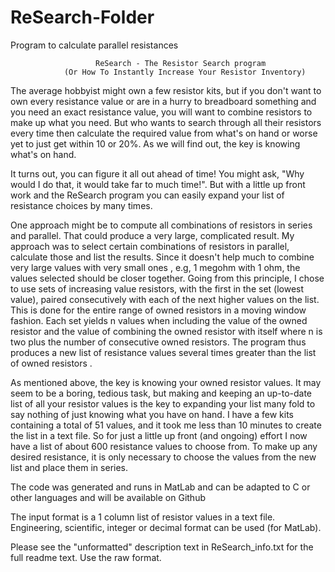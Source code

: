 # ReSearch-Folder
Program to calculate parallel resistances

                       ReSearch - The Resistor Search program 
                (Or How To Instantly Increase Your Resistor Inventory)


The average hobbyist might own a few resistor kits, but if you don't want to own every resistance value or are in a hurry to breadboard something and you need an exact resistance value, you will want to combine resistors to make up what you need.  But who wants to search through all their resistors every time then calculate the required value from what's on hand or worse yet to just get within 10 or 20%.  As we will find out, the key is knowing what's on hand.  

It turns out, you can figure it all out ahead of time!  You might ask, "Why would I do that, it would take far to much time!". But with a little up front work and the ReSearch program you can easily expand your list of resistance choices by many times.

One approach might be to compute all combinations of resistors in series and parallel.  That could produce a very large, complicated result.  My approach was to select certain combinations of resistors in parallel, calculate those and list the results.  Since it doesn't help much to combine very large values with very small ones , e.g, 1 megohm with 1 ohm, the values selected should be closer together.  Going from this principle, I chose to use sets of increasing value resistors, with the first in the set (lowest value), paired consecutively with each of the next higher values on the list.  This is done for the entire range of owned resistors in a moving window fashion.  Each set yields n values when including the value of the owned resistor and the value of combining the owned resistor with itself where n is two plus the number of consecutive owned resistors.  The program thus produces a new list of resistance values several times greater than the list of owned resistors .

As mentioned above, the key is knowing your owned resistor values.  It may seem to be a boring, tedious task, but making and keeping an up-to-date list of all your resistor values is the key to expanding your list many fold to say nothing of just knowing what you have on hand.  I have a few kits containing a total of 51 values, and it took me less than 10 minutes to create the list in a text file. So for just a little up front (and ongoing) effort I now have a list of about 600 resistance values to choose from. To make up any desired resistance, it is only necessary to choose the values from the new list and place them in series.

The code was generated and runs in MatLab and can be adapted to C or other languages and will be available on Github

The input format is a 1 column list of resistor values in a text file.  Engineering, scientific, integer or decimal format can be used (for MatLab).


Please see the "unformatted" description text in ReSearch_info.txt for the full readme text.  Use the raw format.

